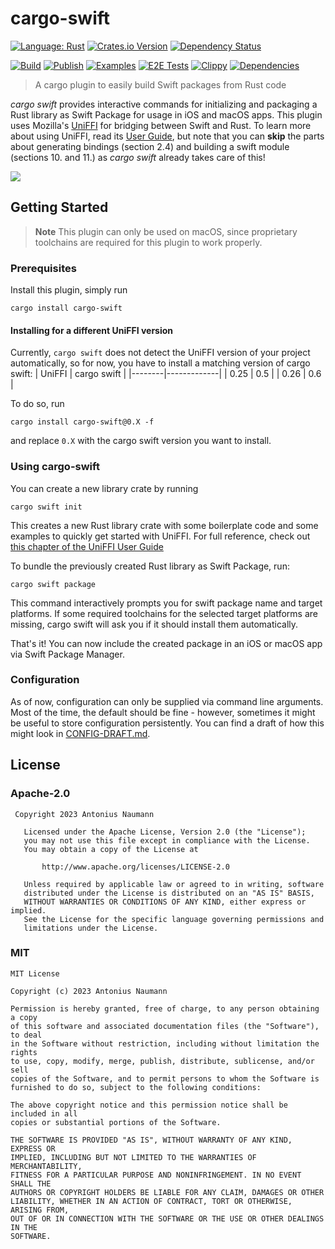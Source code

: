 # cargo-swift
[![Language: Rust](https://img.shields.io/badge/Language-Rust-F46623)](https://www.rust-lang.org)
[![Crates.io Version](https://img.shields.io/crates/v/cargo-swift)](https://crates.io/crates/cargo-swift)
[![Dependency Status](https://deps.rs/repo/github/antoniusnaumann/cargo-swift/status.svg)](https://deps.rs/repo/github/antoniusnaumann/cargo-swift)

[![Build](https://github.com/antoniusnaumann/cargo-swift/actions/workflows/ci.yml/badge.svg)](https://github.com/antoniusnaumann/cargo-swift/actions/workflows/ci.yml)
[![Publish](https://github.com/antoniusnaumann/cargo-swift/actions/workflows/publish.yml/badge.svg)](https://github.com/antoniusnaumann/cargo-swift/actions/workflows/publish.yml)
[![Examples](https://github.com/antoniusnaumann/cargo-swift/actions/workflows/examples.yml/badge.svg)](https://github.com/antoniusnaumann/cargo-swift/actions/workflows/examples.yml)
[![E2E Tests](https://github.com/antoniusnaumann/cargo-swift/actions/workflows/end-to-end.yml/badge.svg)](https://github.com/antoniusnaumann/cargo-swift/actions/workflows/end-to-end.yml)
[![Clippy](https://github.com/antoniusnaumann/cargo-swift/actions/workflows/clippy.yml/badge.svg)](https://github.com/antoniusnaumann/cargo-swift/actions/workflows/clippy.yml)
[![Dependencies](https://github.com/antoniusnaumann/cargo-swift/actions/workflows/audit.yml/badge.svg)](https://github.com/antoniusnaumann/cargo-swift/actions/workflows/audit.yml)


> A cargo plugin to easily build Swift packages from Rust code

*cargo swift* provides interactive commands for initializing and packaging a Rust library as Swift Package for usage in iOS and macOS apps.
This plugin uses Mozilla's [UniFFI](https://github.com/mozilla/uniffi-rs) for bridging between Swift and Rust. To learn more about using UniFFI, read its [User Guide](https://mozilla.github.io/uniffi-rs/Overview.html),
but note that you can **skip** the parts about generating bindings (section 2.4) and building a swift module (sections 10. and 11.) as *cargo swift* already takes care of this!

![](https://github.com/antoniusnaumann/cargo-swift/blob/main/readme/cargo-swift-demo.gif)

## Getting Started
> **Note**
> This plugin can only be used on macOS, since proprietary toolchains are 
> required for this plugin to work properly.

### Prerequisites
Install this plugin, simply run
```
cargo install cargo-swift
```

#### Installing for a different UniFFI version
Currently, `cargo swift` does not detect the UniFFI version of your project automatically, so for now, you have to install a matching version of cargo swift: 
| UniFFI | cargo swift |
|--------|-------------|
| 0.25   | 0.5         |
| 0.26   | 0.6         |

To do so, run 
```
cargo install cargo-swift@0.X -f  
```
and replace `0.X` with the cargo swift version you want to install.

### Using cargo-swift
You can create a new library crate by running
```
cargo swift init
```
This creates a new Rust library crate with some boilerplate code and some examples to quickly get started with UniFFI. For full reference, check out [this chapter of the UniFFI User Guide](https://mozilla.github.io/uniffi-rs/udl_file_spec.html)

To bundle the previously created Rust library as Swift Package, run:
```
cargo swift package
```
This command interactively prompts you for swift package name and target platforms.
If some required toolchains for the selected target platforms are missing, cargo swift will ask you if it should install them automatically.

That's it! You can now include the created package in an iOS or macOS app via Swift Package Manager.

### Configuration
As of now, configuration can only be supplied via command line arguments. Most of the time, the default should be fine - however, sometimes it might be useful to store configuration persistently. You can find a draft of how this might look in [CONFIG-DRAFT.md](/CONFIG-DRAFT.md).

## License
### Apache-2.0
```
 Copyright 2023 Antonius Naumann

   Licensed under the Apache License, Version 2.0 (the "License");
   you may not use this file except in compliance with the License.
   You may obtain a copy of the License at

       http://www.apache.org/licenses/LICENSE-2.0

   Unless required by applicable law or agreed to in writing, software
   distributed under the License is distributed on an "AS IS" BASIS,
   WITHOUT WARRANTIES OR CONDITIONS OF ANY KIND, either express or implied.
   See the License for the specific language governing permissions and
   limitations under the License.
```
### MIT
```
MIT License

Copyright (c) 2023 Antonius Naumann

Permission is hereby granted, free of charge, to any person obtaining a copy
of this software and associated documentation files (the "Software"), to deal
in the Software without restriction, including without limitation the rights
to use, copy, modify, merge, publish, distribute, sublicense, and/or sell
copies of the Software, and to permit persons to whom the Software is
furnished to do so, subject to the following conditions:

The above copyright notice and this permission notice shall be included in all
copies or substantial portions of the Software.

THE SOFTWARE IS PROVIDED "AS IS", WITHOUT WARRANTY OF ANY KIND, EXPRESS OR
IMPLIED, INCLUDING BUT NOT LIMITED TO THE WARRANTIES OF MERCHANTABILITY,
FITNESS FOR A PARTICULAR PURPOSE AND NONINFRINGEMENT. IN NO EVENT SHALL THE
AUTHORS OR COPYRIGHT HOLDERS BE LIABLE FOR ANY CLAIM, DAMAGES OR OTHER
LIABILITY, WHETHER IN AN ACTION OF CONTRACT, TORT OR OTHERWISE, ARISING FROM,
OUT OF OR IN CONNECTION WITH THE SOFTWARE OR THE USE OR OTHER DEALINGS IN THE
SOFTWARE.
```
